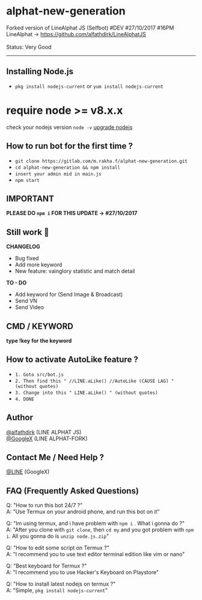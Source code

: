 # alphat-new-generation
Forked version of LineAlphat JS (Selfbot) #DEV #27/10/2017 #16PM
<br>LineAlphat -> https://github.com/alfathdirk/LineAlphatJS<br><br>Status: Very Good

<hr>

Installing Node.js
------
- `pkg install nodejs-current` or `yum install nodejs-current`

# require node >= v8.x.x
check your nodejs version
`node -v`
[upgrade nodejs](https://google.com/)


How to run bot for the first time ?
------
- `git clone https://gitlab.com/m.rakha.f/alphat-new-generation.git`
- `cd alphat-new-generation && npm install`
- `insert your admin mid in main.js`
- `npm start`

IMPORTANT
------
**PLEASE DO `npm i` FOR THIS UPDATE -> #27/10/2017**

Still work :construction_worker:
----
**CHANGELOG**
- Bug fixed
- Add more keyword
- New feature: vainglory statistic and match detail

**TO - DO**
- Add keyword for (Send Image & Broadcast)
- Send VN
- Send Video

CMD / KEYWORD
------
**type !key for the keyword**

How to activate AutoLike feature ?
------
- `1. Goto src/bot.js`
- `2. Then find this " //LINE.aLike() //AutoLike (CAUSE LAG) " (without quotes)`
- `3. Change into this " LINE.aLike() " (without quotes)`
- `4. DONE`

Author
------
[@alfathdirk](https://instagram.com/alfathdirk) (LINE ALPHAT JS)<br>
[@GoogleX](https://fb.me/m.rakha.f) (LINE ALPHAT-FORK)

Contact Me / Need Help ?
------
[@LINE](http://line.me/ti/p/MB6mnZWbu_) (GoogleX)

FAQ (Frequently Asked Questions)
------
Q: "How to run this bot 24/7 ?"<br>
A: "Use Termux on your android phone, and run this bot on it"<br>

Q: "Im using termux, and i have problem with `npm i` . What i gonna do ?"<br>
A: "After you clone with `git clone`, then `cd my` and you got problem with `npm i`. All you gonna do is `unzip node.js.zip`"<br>

Q: "How to edit some script on Termux ?"<br>
A: "I recommend you to use text editor terminal edition like vim or nano"<br>

Q: "Best keyboard for Termux ?"<br>
A: "I recommend you to use Hacker's Keyboard on Playstore"<br>

Q: "How to install latest nodejs on termux ?"<br>
A: "Simple, `pkg install nodejs-current`"
